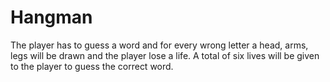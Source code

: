 # Hangman
The player has to guess a word and for every wrong letter a head, arms, legs will be drawn and the player lose a life. A total of six lives will be given to the player to guess the correct word.
